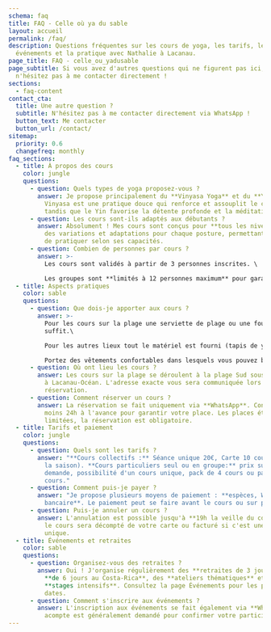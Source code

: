 ```yaml
---
schema: faq
title: FAQ - Celle où ya du sable
layout: accueil
permalink: /faq/
description: Questions fréquentes sur les cours de yoga, les tarifs, les
  événements et la pratique avec Nathalie à Lacanau.
page_title: FAQ - celle_ou_yadusable
page_subtitle: Si vous avez d'autres questions qui ne figurent pas ici,
  n'hésitez pas à me contacter directement !
sections:
  - faq-content
contact_cta:
  title: Une autre question ?
  subtitle: N'hésitez pas à me contacter directement via WhatsApp !
  button_text: Me contacter
  button_url: /contact/
sitemap:
  priority: 0.6
  changefreq: monthly
faq_sections:
  - title: À propos des cours
    color: jungle
    questions:
      - question: Quels types de yoga proposez-vous ?
        answer: Je propose principalement du **Vinyasa Yoga** et du **Yin Yoga**. Le
          Vinyasa est une pratique douce qui renforce et assouplit le corps,
          tandis que le Yin favorise la détente profonde et la méditation.
      - question: Les cours sont-ils adaptés aux débutants ?
        answer: Absolument ! Mes cours sont conçus pour **tous les niveaux**. Je propose
          des variations et adaptations pour chaque posture, permettant à chacun
          de pratiquer selon ses capacités.
      - question: Combien de personnes par cours ?
        answer: >-
          Les cours sont validés à partir de 3 personnes inscrites. \

          Les groupes sont **limités à 12 personnes maximum** pour garantir un accompagnement personnalisé et une atmosphère intime.
  - title: Aspects pratiques
    color: sable
    questions:
      - question: Que dois-je apporter aux cours ?
        answer: >-
          Pour les cours sur la plage une serviette de plage ou une fouta
          suffit.\

          Pour les autres lieux tout le matériel est fourni (tapis de yoga, blocs, sangles). \

          Portez des vêtements confortables dans lesquels vous pouvez bouger librement.
      - question: Où ont lieu les cours ?
        answer: Les cours sur la plage se déroulent à la plage Sud sous le Rainbow Café,
          à Lacanau-Océan. L'adresse exacte vous sera communiquée lors de la
          réservation.
      - question: Comment réserver un cours ?
        answer: La réservation se fait uniquement via **WhatsApp**. Contactez-moi au
          moins 24h à l'avance pour garantir votre place. Les places étant
          limitées, la réservation est obligatoire.
  - title: Tarifs et paiement
    color: jungle
    questions:
      - question: Quels sont les tarifs ?
        answer: "**Cours collectifs :** Séance unique 20€, Carte 10 cours 180€ (valable
          la saison). **Cours particuliers seul ou en groupe:** prix sur
          demande, possibilité d'un cours unique, pack de 4 cours ou pack de 10
          cours."
      - question: Comment puis-je payer ?
        answer: "Je propose plusieurs moyens de paiement : **espèces, Wero ou virement
          bancaire**. Le paiement peut se faire avant le cours ou sur place."
      - question: Puis-je annuler un cours ?
        answer: L'annulation est possible jusqu'à **19h la veille du cours**. Au-delà,
          le cours sera décompté de votre carte ou facturé si c'est une séance
          unique.
  - title: Événements et retraites
    color: sable
    questions:
      - question: Organisez-vous des retraites ?
        answer: Oui ! J'organise régulièrement des **retraites de 3 jours à Lacanau**,
          **de 6 jours au Costa-Rica**, des **ateliers thématiques** et des
          **stages intensifs**. Consultez la page Événements pour les prochaines
          dates.
      - question: Comment s'inscrire aux événements ?
        answer: L'inscription aux événements se fait également via **WhatsApp**. Un
          acompte est généralement demandé pour confirmer votre participation.
---
```

